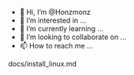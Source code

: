 - 👋 Hi, I’m @Honzmonz
- 👀 I’m interested in ...
- 🌱 I’m currently learning ...
- 💞️ I’m looking to collaborate on ...
- 📫 How to reach me ...

<!---
Honzmonz/Honzmonz is a ✨ special ✨ repository because its `README.md` (this file) appears on your GitHub profile.
You can click the Preview link to take a look at your changes.
--->
docs/install_linux.md
